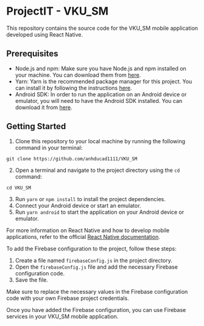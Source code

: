 # ProjectIT - VKU_SM
This repository contains the source code for the VKU_SM mobile application developed using React Native.

## Prerequisites
- Node.js and npm: Make sure you have Node.js and npm installed on your machine. You can download them from [here](https://nodejs.org).
- Yarn: Yarn is the recommended package manager for this project. You can install it by following the instructions [here](https://classic.yarnpkg.com/en/docs/install).
- Android SDK: In order to run the application on an Android device or emulator, you will need to have the Android SDK installed. You can download it from [here](https://developer.android.com/studio#downloads).

## Getting Started
1. Clone this repository to your local machine by running the following command in your terminal:
```
git clone https://github.com/anhducad1111/VKU_SM
```
2. Open a terminal and navigate to the project directory using the `cd` command:
```
cd VKU_SM
```
3. Run `yarn` or `npm install` to install the project dependencies.
4. Connect your Android device or start an emulator.
5. Run `yarn android` to start the application on your Android device or emulator.

For more information on React Native and how to develop mobile applications, refer to the official [React Native documentation](https://reactnative.dev/docs/getting-started).

To add the Firebase configuration to the project, follow these steps:

1. Create a file named `firebaseConfig.js` in the project directory.
2. Open the `firebaseConfig.js` file and add the necessary Firebase configuration code.
3. Save the file.

Make sure to replace the necessary values in the Firebase configuration code with your own Firebase project credentials.

Once you have added the Firebase configuration, you can use Firebase services in your VKU_SM mobile application.

